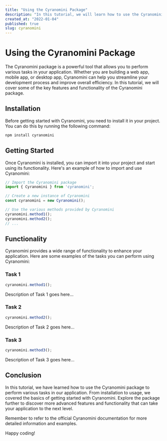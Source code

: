 ```yaml
---
title: "Using the Cyranomini Package"
description: "In this tutorial, we will learn how to use the Cyranomini package to perform various tasks."
created_at: "2022-01-04"
published: true
slug: cyranomini
---
```


# Using the Cyranomini Package

The Cyranomini package is a powerful tool that allows you to perform various tasks in your application. Whether you are building a web app, mobile app, or desktop app, Cyranomini can help you streamline your development process and improve overall efficiency. In this tutorial, we will cover some of the key features and functionality of the Cyranomini package.

## Installation

Before getting started with Cyranomini, you need to install it in your project. You can do this by running the following command:

```bash
npm install cyranomini
```

## Getting Started

Once Cyranomini is installed, you can import it into your project and start using its functionality. Here's an example of how to import and use Cyranomini:

```javascript
// Import the Cyranomini package
import { Cyranomini } from 'cyranomini';

// Create a new instance of Cyranomini
const cyranomini = new Cyranomini();

// Use the various methods provided by Cyranomini
cyranomini.method1();
cyranomini.method2();
// ...
```

## Functionality

Cyranomini provides a wide range of functionality to enhance your application. Here are some examples of the tasks you can perform using Cyranomini:

### Task 1

```javascript
cyranomini.method1();
```

Description of Task 1 goes here...

### Task 2

```javascript
cyranomini.method2();
```

Description of Task 2 goes here...

### Task 3

```javascript
cyranomini.method3();
```

Description of Task 3 goes here...

## Conclusion

In this tutorial, we have learned how to use the Cyranomini package to perform various tasks in our application. From installation to usage, we covered the basics of getting started with Cyranomini. Explore the package further to discover more advanced features and functionality that can take your application to the next level.

Remember to refer to the official Cyranomini documentation for more detailed information and examples.

Happy coding!